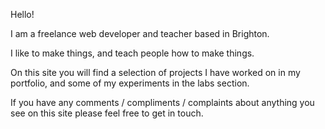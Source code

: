 Hello!

I am a freelance web developer and teacher based in Brighton.

I like to make things, and teach people how to make things.

On this site you will find a selection of projects I have worked on in my portfolio, and some of my experiments in the labs section.

If you have any comments / compliments / complaints about anything you see on this site please feel free to get in touch.
